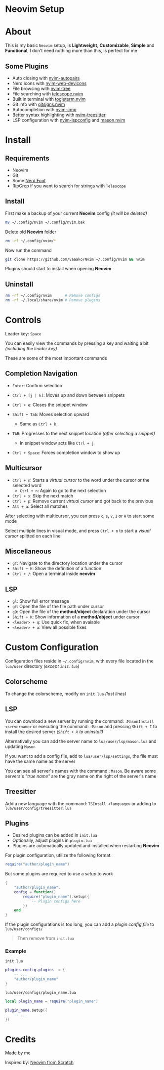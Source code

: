 # Neovim Setup

# About
This is my basic `Neovim` setup, is **Lightweight**, **Customizable**, **Simple** and **Functional**,
 I don't need nothing more than this, is perfect for me

## Some Plugins
- Auto closing with [nvim-autopairs](https://github.com/windwp/nvim-autopairs)
- Nerd icons with [nvim-web-devicons](https://github.com/nvim-tree/nvim-web-devicons)
- File browsing with [nvim-tree](https://github.com/nvim-tree/nvim-tree.lua)
- File searching with [telescope.nvim](https://github.com/nvim-telescope/telescope.nvim)
- Built in terminal with [togleterm.nvim](https://github.com/akinsho/toggleterm.nvim)
- Git info with [gitsigns.nvim](https://github.com/lewis6991/gitsigns.nvim)
- Autocompletion with [nvim-cmp](https://github.com/hrsh7th/nvim-cmp)
- Better syntax highlighting with [nvim-treesitter](https://github.com/nvim-treesitter/nvim-treesitter)
- LSP configuration with [nvim-lspconfig](https://github.com/neovim/nvim-lspconfig) and [mason.nvim](https://github.com/williamboman/mason.nvim)


# Install
## Requirements
- Neovim
- Git
- Some [Nerd Font](https://www.nerdfonts.com/)
- RipGrep if you want to search for strings with `Telescope`


## Install
First make a backup of your current **Neovim** config *(it will be deleted)*

```sh
mv ~/.config/nvim ~/.config/nvim.bak
```

Delete old **Neovim** folder
```sh
rm -rf ~/.config/nvim/*
```

Now run the command
```sh
git clone https://github.com/vaaako/Nvim ~/.config/nvim && nvim
```

Plugins should start to install when opening **Neovim**

## Uninstall
```sh
rm -rf ~/.config/nvim      # Remove configs
rm -rf ~/.local/share/nvim # Remove plugins
```


# Controls
Leader key: `Space`

You can easily view the commands by pressing a key and waiting a bit *(including the leader key)*

These are some of the most important commands

## Completion Navigation
- `Enter`: Confirm selection
- `Ctrl + [j | k]`: Moves up and down between snippets
- `Ctrl + e`: Closes the snippet window

- `Shift + Tab`: Moves selection upward
	+ Same as `Ctrl + k`

- `TAB`: Progresses to the next snippet location *(after selecting a snippet)*
	+  In snippet window acts like `Ctrl + j`
- `Ctrl + Space`: Forces completion window to show up

## Multicursor
- `Ctrl + n`: Starts a *virtual cursor* to the word under the cursor or the selected word
    + `Ctrl + n`: Again to go to the next selection
- `Ctrl + x`: Skip the next match
- `Ctrl + p`: Remove current *virtual cursor* and got back to the previous
- `Alt + a`: Select all matches

After selecting with multicursor, you can press `c`, `s`, `v`, `I` or `A` to start some mode

Select multiple lines in visual mode, and press `Ctrl + n` to start a *visual cursor* splitted on each line

## Miscellaneous
- `gf`: Navigate to the directory location under the cursor
- `Shift + K`: Show the definition of a function
- `Ctrl + /`: Open a terminal inside **neovim**

## LSP
- `gl`: Show full error message
- `gf`: Open the file of the file path under cursor
- `gD`: Open the file of the **method/object** declaration under the cursor
- `Shift + K`: Show information of a **method/object** under cursor
- `<leader> + q`: Use quick fix, when avaiable
- `<leader> + a`: View all possible fixes


# Custom Configuration
Configuration files reside in `~/.config/nvim`, with every file located in the `lua/user` directory *(except `init.lua`)*

## Colorscheme
To change the colorscheme, modify on `init.lua` *(last lines)*

## LSP
You can download a new server by running the command: `:MasonInstall <servername>` or executing the command: `:Mason` and pressing `Shift + I` to install the desired server *(`Shift + X` to uninstall)*

Alternativally you can add the server name to `lua/user/lsp/mason.lua` and updating `Mason`

If you want to add a config file, add to `lua/user/lsp/settings`, the file must have the same name as the server

You can see all server's names with the command `:Mason`. Be aware some servers's *"true name"* are the gray name on the right of the server's name

## Treesitter
Add a new language with the command: `TSIntall <language>` or adding to `lua/user/config/treesitter.lua`

## Plugins
- Desired plugins can be added in `init.lua`
- Optionally, adjust plugins in `plugin.lua`
- Plugins are automatically updated and installed when restarting **Neovim**


For plugin configuration, utilize the following format:
```lua
require("author/plugin_name")
```

But some plugins are required to use a *setup* to work

```lua
{
	"author/plugin_name",
	config = function()
		require("plugin_name").setup({ 
			-- Plugin configs here
		})
	end
}
```

If the plugin configurations is too long, you can add a *plugin config file* to `lua/user/configs/`

>Then remove from `init.lua`

### Example
`init.lua`
```lua
plugins.config.plugins  = {
	-- ...
	"author/plugin_name"
}
```

`lua/user/configs/plugin_name.lua`
```lua
local plugin_name = require("plugin_name")

plugin_name.setup({
	-- ...
})
```

# Credits
Made by me

Inspired by: [Neovim from Scratch](https://github.com/LunarVim/Neovim-from-scratch/)

